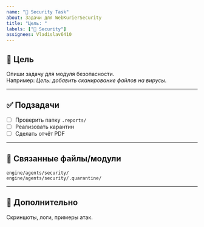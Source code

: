 ```yaml
---
name: "🔐 Security Task"
about: Задачи для WebKurierSecurity
title: "Цель: "
labels: ["🔐 Security"]
assignees: Vladislav6410
---
```


## 🎯 Цель
Опиши задачу для модуля безопасности.  
Например: *Цель: добавить сканирование файлов на вирусы.*

---

## ✅ Подзадачи
- [ ] Проверить папку `.reports/`
- [ ] Реализовать карантин
- [ ] Сделать отчёт PDF

---

## 📂 Связанные файлы/модули
`engine/agents/security/`  
`engine/agents/security/.quarantine/`

---

## 📎 Дополнительно
Скриншоты, логи, примеры атак.
